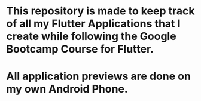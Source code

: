 
# This repository is made to keep track of all my Flutter Applications that I create while following the Google Bootcamp Course for Flutter.

# All application previews are done on my own Android Phone.
